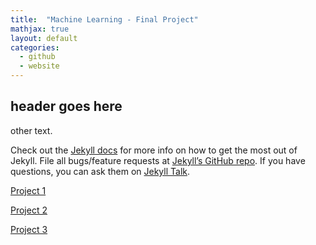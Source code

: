 ```yaml
---
title:  "Machine Learning - Final Project"
mathjax: true
layout: default
categories: 
  - github
  - website
---
```


## header goes here

other text.

Check out the [Jekyll docs][jekyll-docs] for more info on how to get the most out of Jekyll. File all bugs/feature requests at [Jekyll’s GitHub repo][jekyll-gh]. If you have questions, you can ask them on [Jekyll Talk][jekyll-talk].

[jekyll-docs]: http://jekyllrb.com/docs/home
[jekyll-gh]:   https://github.com/jekyll/jekyll
[jekyll-talk]: https://talk.jekyllrb.com/

[Project 1](/_posts/[COMPLETE]_PSTAT131_final_proj.pdf)

[Project 2]([COMPLETE]_PSTAT131_final_proj.pdf)

[Project 3](averyschong.github.io/_posts/[COMPLETE]_PSTAT131_final_proj.pdf)

